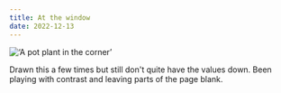 ```yaml
---
title: At the window
date: 2022-12-13
---
```


![‘A pot plant in the corner’](/against-the-window.jpg)

Drawn this a few times but still don't quite have the values down. Been playing with contrast and leaving parts of the page blank.








